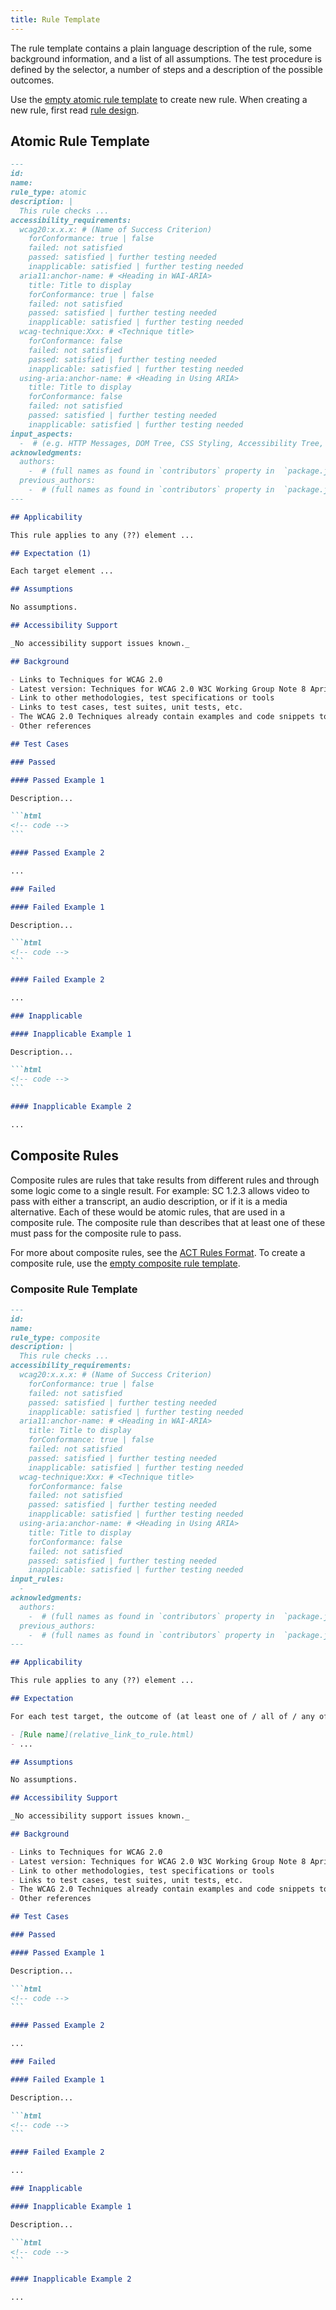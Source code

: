 ```yaml
---
title: Rule Template
---
```


The rule template contains a plain language description of the rule, some background information, and a list of all assumptions. The test procedure is defined by the selector, a number of steps and a description of the possible outcomes.

Use the [empty atomic rule template](https://raw.githubusercontent.com/act-rules/act-rules.github.io/develop/pages/design/atomic-template-empty.md) to create new rule. When creating a new rule, first read [rule design](/pages/design/rule-design/).

## Atomic Rule Template

````md
---
id:
name:
rule_type: atomic
description: |
  This rule checks ...
accessibility_requirements:
  wcag20:x.x.x: # (Name of Success Criterion)
    forConformance: true | false
    failed: not satisfied
    passed: satisfied | further testing needed
    inapplicable: satisfied | further testing needed
  aria11:anchor-name: # <Heading in WAI-ARIA>
    title: Title to display
    forConformance: true | false
    failed: not satisfied
    passed: satisfied | further testing needed
    inapplicable: satisfied | further testing needed
  wcag-technique:Xxx: # <Technique title>
    forConformance: false
    failed: not satisfied
    passed: satisfied | further testing needed
    inapplicable: satisfied | further testing needed
  using-aria:anchor-name: # <Heading in Using ARIA>
    title: Title to display
    forConformance: false
    failed: not satisfied
    passed: satisfied | further testing needed
    inapplicable: satisfied | further testing needed
input_aspects:
  -  # (e.g. HTTP Messages, DOM Tree, CSS Styling, Accessibility Tree, Language, etc.,)
acknowledgments:
  authors:
    -  # (full names as found in `contributors` property in  `package.json` - if not yet listed, please have authors added to the list)
  previous_authors:
    -  # (full names as found in `contributors` property in  `package.json` - if not yet listed, please have authors added to the list)
---

## Applicability

This rule applies to any (??) element ...

## Expectation (1)

Each target element ...

## Assumptions

No assumptions.

## Accessibility Support

_No accessibility support issues known._

## Background

- Links to Techniques for WCAG 2.0
- Latest version: Techniques for WCAG 2.0 W3C Working Group Note 8 April 2014
- Link to other methodologies, test specifications or tools
- Links to test cases, test suites, unit tests, etc.
- The WCAG 2.0 Techniques already contain examples and code snippets to illustrate which content passes or fails the test. Whenever possible WCAG-ACT-RULES-CG refers to those. Another source for test cases is the W3C Before and After Demonstration.
- Other references

## Test Cases

### Passed

#### Passed Example 1

Description...

```html
<!-- code -->
```

#### Passed Example 2

...

### Failed

#### Failed Example 1

Description...

```html
<!-- code -->
```

#### Failed Example 2

...

### Inapplicable

#### Inapplicable Example 1

Description...

```html
<!-- code -->
```

#### Inapplicable Example 2

...
````

## Composite Rules

Composite rules are rules that take results from different rules and through some logic come to a single result. For example: SC 1.2.3 allows video to pass with either a transcript, an audio description, or if it is a media alternative. Each of these would be atomic rules, that are used in a composite rule. The composite rule than describes that at least one of these must pass for the composite rule to pass.

For more about composite rules, see the [ACT Rules Format](https://www.w3.org/TR/act-rules-format/#composed-rules). To create a composite rule, use the [empty composite rule template](https://raw.githubusercontent.com/act-rules/act-rules.github.io/develop/pages/design/composite-template-empty.md).

### Composite Rule Template

````md
---
id:
name:
rule_type: composite
description: |
  This rule checks ...
accessibility_requirements:
  wcag20:x.x.x: # (Name of Success Criterion)
    forConformance: true | false
    failed: not satisfied
    passed: satisfied | further testing needed
    inapplicable: satisfied | further testing needed
  aria11:anchor-name: # <Heading in WAI-ARIA>
    title: Title to display
    forConformance: true | false
    failed: not satisfied
    passed: satisfied | further testing needed
    inapplicable: satisfied | further testing needed
  wcag-technique:Xxx: # <Technique title>
    forConformance: false
    failed: not satisfied
    passed: satisfied | further testing needed
    inapplicable: satisfied | further testing needed
  using-aria:anchor-name: # <Heading in Using ARIA>
    title: Title to display
    forConformance: false
    failed: not satisfied
    passed: satisfied | further testing needed
    inapplicable: satisfied | further testing needed
input_rules:
  -
acknowledgments:
  authors:
    -  # (full names as found in `contributors` property in  `package.json` - if not yet listed, please have authors added to the list)
  previous_authors:
    -  # (full names as found in `contributors` property in  `package.json` - if not yet listed, please have authors added to the list)
---

## Applicability

This rule applies to any (??) element ...

## Expectation

For each test target, the outcome of (at least one of / all of / any of etc.) the following rules is (passed / failed / etc.):

- [Rule name](relative_link_to_rule.html)
- ...

## Assumptions

No assumptions.

## Accessibility Support

_No accessibility support issues known._

## Background

- Links to Techniques for WCAG 2.0
- Latest version: Techniques for WCAG 2.0 W3C Working Group Note 8 April 2014
- Link to other methodologies, test specifications or tools
- Links to test cases, test suites, unit tests, etc.
- The WCAG 2.0 Techniques already contain examples and code snippets to illustrate which content passes or fails the test. Whenever possible WCAG-ACT-RULES-CG refers to those. Another source for test cases is the W3C Before and After Demonstration.
- Other references

## Test Cases

### Passed

#### Passed Example 1

Description...

```html
<!-- code -->
```

#### Passed Example 2

...

### Failed

#### Failed Example 1

Description...

```html
<!-- code -->
```

#### Failed Example 2

...

### Inapplicable

#### Inapplicable Example 1

Description...

```html
<!-- code -->
```

#### Inapplicable Example 2

...
````
